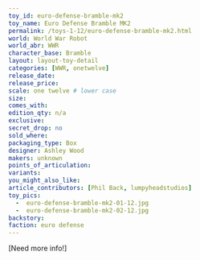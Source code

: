 ```yaml
---
toy_id: euro-defense-bramble-mk2
toy_name: Euro Defense Bramble MK2
permalink: /toys-1-12/euro-defense-bramble-mk2.html
world: World War Robot
world_abr: WWR
character_base: Bramble
layout: layout-toy-detail
categories: [WWR, onetwelve]
release_date: 
release_price:
scale: one twelve # lower case
size:
comes_with:
edition_qty: n/a
exclusive:
secret_drop: no
sold_where: 
packaging_type: Box
designer: Ashley Wood
makers: unknown
points_of_articulation:
variants:
you_might_also_like:  
article_contributors: [Phil Back, lumpyheadstudios]
toy_pics:
  -  euro-defense-bramble-mk2-01-12.jpg
  -  euro-defense-bramble-mk2-02-12.jpg
backstory:
faction: euro defense
---
```


[Need more info!]
